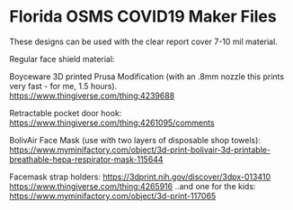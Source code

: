 # Florida OSMS COVID19 Maker Files

These designs can be used with the clear report cover 7-10 mil material.

Regular face shield material:

Boyceware 3D printed Prusa Modification (with an .8mm nozzle this prints very fast - for me, 1.5 hours).  
https://www.thingiverse.com/thing:4239688

Retractable pocket door hook:
https://www.thingiverse.com/thing:4261095/comments

BolivAir Face Mask (use with two layers of disposable shop towels):
https://www.myminifactory.com/object/3d-print-bolivair-3d-printable-breathable-hepa-respirator-mask-115644

Facemask strap holders:
https://3dprint.nih.gov/discover/3dpx-013410
https://www.thingiverse.com/thing:4265916
..and one for the kids: https://www.myminifactory.com/object/3d-print-117065
